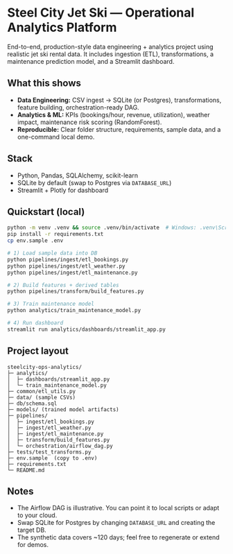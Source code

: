 # Steel City Jet Ski — Operational Analytics Platform

End-to-end, production-style data engineering + analytics project using realistic jet ski rental data.
It includes ingestion (ETL), transformations, a maintenance prediction model, and a Streamlit dashboard.

## What this shows
- **Data Engineering:** CSV ingest → SQLite (or Postgres), transformations, feature building, orchestration-ready DAG.
- **Analytics & ML:** KPIs (bookings/hour, revenue, utilization), weather impact, maintenance risk scoring (RandomForest).
- **Reproducible:** Clear folder structure, requirements, sample data, and a one-command local demo.

## Stack
- Python, Pandas, SQLAlchemy, scikit-learn
- SQLite by default (swap to Postgres via `DATABASE_URL`)
- Streamlit + Plotly for dashboard

## Quickstart (local)
```bash
python -m venv .venv && source .venv/bin/activate  # Windows: .venv\Scripts\activate
pip install -r requirements.txt
cp env.sample .env

# 1) Load sample data into DB
python pipelines/ingest/etl_bookings.py
python pipelines/ingest/etl_weather.py
python pipelines/ingest/etl_maintenance.py

# 2) Build features + derived tables
python pipelines/transform/build_features.py

# 3) Train maintenance model
python analytics/train_maintenance_model.py

# 4) Run dashboard
streamlit run analytics/dashboards/streamlit_app.py
```

## Project layout
```
steelcity-ops-analytics/
├─ analytics/
│  ├─ dashboards/streamlit_app.py
│  └─ train_maintenance_model.py
├─ common/etl_utils.py
├─ data/ (sample CSVs)
├─ db/schema.sql
├─ models/ (trained model artifacts)
├─ pipelines/
│  ├─ ingest/etl_bookings.py
│  ├─ ingest/etl_weather.py
│  ├─ ingest/etl_maintenance.py
│  ├─ transform/build_features.py
│  └─ orchestration/airflow_dag.py
├─ tests/test_transforms.py
├─ env.sample  (copy to .env)
├─ requirements.txt
└─ README.md
```

## Notes
- The Airflow DAG is illustrative. You can point it to local scripts or adapt to your cloud.
- Swap SQLite for Postgres by changing `DATABASE_URL` and creating the target DB.
- The synthetic data covers ~120 days; feel free to regenerate or extend for demos.

